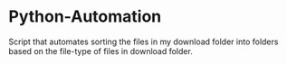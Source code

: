 ﻿# Python-Automation

Script that automates sorting the files in my download folder into folders based on the file-type of files in download folder.
